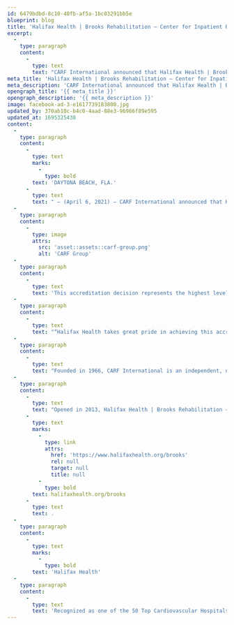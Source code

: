 ```yaml
---
id: 6479bdbd-8c10-40fb-af5a-1bc03291bb5e
blueprint: blog
title: 'Halifax Health | Brooks Rehabilitation – Center for Inpatient Rehab Earns Three-Year CARF Accreditation'
excerpt:
  -
    type: paragraph
    content:
      -
        type: text
        text: "CARF International announced that Halifax Health | Brooks Rehabilitation – Center for Inpatient Rehabilitation has been accredited for a period of three years for stroke and inpatient rehabilitation.\_ The latest accreditation is the second consecutive Three-Year Accreditation that the international accrediting body, CARF, has given to Halifax Health | Brooks Rehabilitation – Center for Inpatient Rehabilitation."
meta_title: 'Halifax Health | Brooks Rehabilitation – Center for Inpatient Rehab Earns Three-Year CARF Accreditation'
meta_description: 'CARF International announced that Halifax Health | Brooks Rehabilitation – Center for Inpatient Rehabilitation has been accredited for a period of three years for stroke and inpatient rehabilitation.'
opengraph_title: '{{ meta_title }}'
opengraph_description: '{{ meta_description }}'
image: facebook-ad-3-e1617739183800.jpg
updated_by: 370ab10c-b4c0-4aad-88e3-96966f89e595
updated_at: 1695325438
content:
  -
    type: paragraph
    content:
      -
        type: text
        marks:
          -
            type: bold
        text: 'DAYTONA BEACH, FLA.'
      -
        type: text
        text: " – (April 6, 2021) – CARF International announced that Halifax Health | Brooks Rehabilitation – Center for Inpatient Rehabilitation has been accredited for a period of three years for stroke and inpatient rehabilitation.\_ The latest accreditation is the second consecutive Three-Year Accreditation that the international accrediting body, CARF, has given to Halifax Health | Brooks Rehabilitation – Center for Inpatient Rehabilitation."
  -
    type: paragraph
    content:
      -
        type: image
        attrs:
          src: 'asset::assets::carf-group.png'
          alt: 'CARF Group'
  -
    type: paragraph
    content:
      -
        type: text
        text: 'This accreditation decision represents the highest level of accreditation that can be given to an organization and shows the organization’s substantial conformance to the CARF standards. An organization receiving a Three-Year Accreditation has put itself through a rigorous peer review process. It has demonstrated to a team of surveyors during an on-site visit its commitment to offering programs and services that are measurable, accountable, and of the highest quality.'
  -
    type: paragraph
    content:
      -
        type: text
        text: "“Halifax Health takes great pride in achieving this accreditation again.\_ It is the result of the high-level of care and commitment provided by our entire rehabilitation team,” says Astrid Gonzalez-Parrilla, vice president of Rehabilitation Services for Halifax Health | Brooks Rehabilitation."
  -
    type: paragraph
    content:
      -
        type: text
        text: "Founded in 1966, CARF International is an independent, nonprofit accreditor of health and human services.\_ The mission of CARF is to promote the quality, value and optimal outcomes of services through a consultative accreditation process and continuous improvement services that center on enhancing the lives of persons served."
  -
    type: paragraph
    content:
      -
        type: text
        text: "Opened in 2013, Halifax Health | Brooks Rehabilitation – Center for Inpatient Rehabilitation is a 40-bed, state-of-the-art inpatient rehabilitation center at Halifax Health Medical Center of Daytona Beach with the capability to serve a wide variety of rehab patients.\_ As the Volusia – Flagler area’s only Level II Trauma Center and designated Comprehensive Stroke Center, Halifax Health can care for patients with spinal cord, stroke, traumatic brain, amputee, and complex orthopedic injuries with long-term rehab needs close to home.\_ For more information about rehabilitation services offered by Halifax Health, visit "
      -
        type: text
        marks:
          -
            type: link
            attrs:
              href: 'https://www.halifaxhealth.org/brooks'
              rel: null
              target: null
              title: null
          -
            type: bold
        text: halifaxhealth.org/brooks
      -
        type: text
        text: .
  -
    type: paragraph
    content:
      -
        type: text
        marks:
          -
            type: bold
        text: 'Halifax Health'
  -
    type: paragraph
    content:
      -
        type: text
        text: 'Recognized as one of the 50 Top Cardiovascular Hospitals™ in the United States by IBM Watson Health™, Halifax Health serves Volusia and Flagler counties, providing a continuum of health care services through a network of organizations including a tertiary hospital in Daytona Beach, two community hospitals in Port Orange and Deltona, an urgent care, psychiatric services, a cancer treatment center with five outreach locations, the area’s largest hospice, a center for inpatient rehabilitation, outpatient rehabilitation clinics, primary care walk-in clinics, a clinic specializing in women’s health, a pediatric care community clinic, three children’s medical practices, a home health care agency and an exclusive provider organization. Halifax Health offers the area’s only Level II Trauma Center, Comprehensive Stroke Center, Center for Transplant Services, Pediatric Intensive Care Unit, Pediatric Emergency Department, Child and Adolescent Behavioral Services, complete Neurosurgical Services, OB Emergency Department and Level III Neonatal Intensive Care Unit that cares for babies born earlier than 28 weeks. For more information, visit halifaxhealth.org.'
---
```

